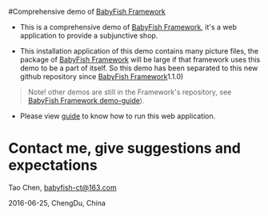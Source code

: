 #Comprehensive demo of [BabyFish Framework](https://github.com/babyfish-ct/babyfish)

* This is a comprehensive demo of [BabyFish Framework](https://github.com/babyfish-ct/babyfish),
  it's a web application to provide a subjunctive shop.

* This installation application of this demo contains many picture files, the package of [BabyFish Framework](https://github.com/babyfish-ct/babyfish) will be large if that framework uses this demo to be a part of itself.
So this demo has been separated to this new github repository since [BabyFish Framework](https://github.com/babyfish-ct/babyfish)1.1.0)
> Note! other demos are still in the Framework's repository, see [BabyFish Framework demo-guide](https://github.com/babyfish-ct/babyfish#demo-guide)).

* Please view [guide](guide.html) to know how to run this web application.

# Contact me, give suggestions and expectations
Tao Chen, [babyfish-ct@163.com](mailto:babyfish-ct@163.com)

2016-06-25, ChengDu, China